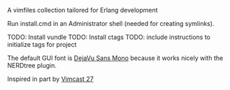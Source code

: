 A vimfiles collection tailored for Erlang development

Run install.cmd in an Administrator shell (needed for creating symlinks).

TODO: Install vundle
TODO: Install ctags
TODO: include instructions to initialize tags for project

The default GUI font is [DejaVu Sans Mono](http://dejavu-fonts.org) because it works nicely with the NERDtree plugin.

Inspired in part by [Vimcast 27](http://vimcasts.org/episodes/synchronizing-plugins-with-git-submodules-and-pathogen)
